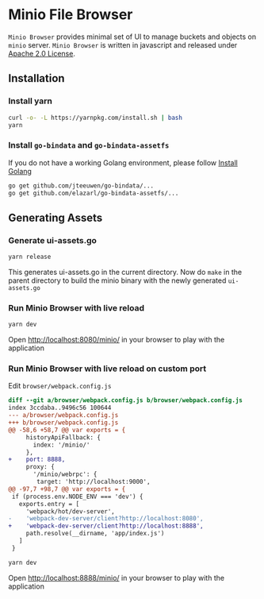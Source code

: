 # Minio File Browser

``Minio Browser`` provides minimal set of UI to manage buckets and objects on ``minio`` server. ``Minio Browser`` is written in javascript and released under [Apache 2.0 License](./LICENSE).

## Installation

### Install yarn
```sh
curl -o- -L https://yarnpkg.com/install.sh | bash
yarn
```

### Install `go-bindata` and `go-bindata-assetfs`

If you do not have a working Golang environment, please follow [Install Golang](https://docs.minio.io/docs/how-to-install-golang)

```sh
go get github.com/jteeuwen/go-bindata/...
go get github.com/elazarl/go-bindata-assetfs/...
```

## Generating Assets

### Generate ui-assets.go

```sh
yarn release
```

This generates ui-assets.go in the current directory. Now do `make` in the parent directory to build the minio binary with the newly generated ``ui-assets.go``

### Run Minio Browser with live reload

```sh
yarn dev
```

Open [http://localhost:8080/minio/](http://localhost:8080/minio/) in your browser to play with the application

### Run Minio Browser with live reload on custom port

Edit `browser/webpack.config.js`

```diff
diff --git a/browser/webpack.config.js b/browser/webpack.config.js
index 3ccdaba..9496c56 100644
--- a/browser/webpack.config.js
+++ b/browser/webpack.config.js
@@ -58,6 +58,7 @@ var exports = {
     historyApiFallback: {
       index: '/minio/'
     },
+    port: 8888,
     proxy: {
       '/minio/webrpc': {
        target: 'http://localhost:9000',
@@ -97,7 +98,7 @@ var exports = {
 if (process.env.NODE_ENV === 'dev') {
   exports.entry = [
     'webpack/hot/dev-server',
-    'webpack-dev-server/client?http://localhost:8080',
+    'webpack-dev-server/client?http://localhost:8888',
     path.resolve(__dirname, 'app/index.js')
   ]
 }
```

```sh
yarn dev
```

Open [http://localhost:8888/minio/](http://localhost:8888/minio/) in your browser to play with the application
